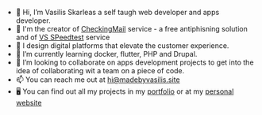- 👋 Hi, I’m Vasilis Skarleas a self taugh web developer and apps developer.
- 📐 I'm the creator of <a href="https://www.madebyvasilis.site/checkingmail">CheckingMail</a> service - a free antiphisning solution and of <a href="https://speed.madebyvasilis.site">VS SPeedtest</a> service
- 👀 I design digital platforms that elevate the customer experience.
- 🌱 I’m currently learning docker, flutter, PHP and Drupal.
- 💞️ I’m looking to collaborate on apps development projects to get into the idea of collaborating wit a team on a piece of code.
- 📫 You can reach me out at <a href="mailto:hi@madebyvasilis.site">hi@madebyvasilis.site</a>
- 🖥 You can find out all my projects in my <a href="https://www.madebyvasilis.site/portfolio">portfolio</a> or at my <a href="https://www.madebyvasilis.site/">personal website</a>

<!---
vskarleas/vskarleas is a ✨ special ✨ repository because its `README.md` (this file) appears on your GitHub profile.
You can click the Preview link to take a look at your changes.
--->
